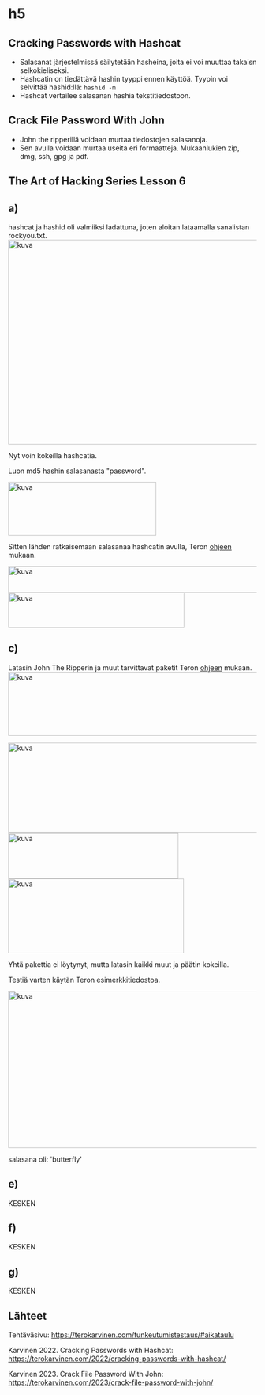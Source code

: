 # h5
## Cracking Passwords with Hashcat
- Salasanat järjestelmissä säilytetään hasheina, joita ei voi muuttaa takaisn selkokieliseksi.
- Hashcatin on tiedättävä hashin tyyppi ennen käyttöä. Tyypin voi selvittää hashid:llä: `hashid -m`
- Hashcat vertailee salasanan hashia tekstitiedostoon.
## Crack File Password With John
- John the ripperillä voidaan murtaa tiedostojen salasanoja.
- Sen avulla voidaan murtaa useita eri formaatteja. Mukaanlukien zip, dmg, ssh, gpg ja pdf.
## The Art of Hacking Series Lesson 6

## a)
hashcat ja hashid oli valmiiksi ladattuna, joten aloitan lataamalla sanalistan rockyou.txt.
<img width="646" height="414" alt="kuva" src="https://github.com/user-attachments/assets/c3c79046-4281-42a7-ad12-12213c423c4d" />

Nyt voin kokeilla hashcatia. 

Luon md5 hashin salasanasta "password".

<img width="300" height="108" alt="kuva" src="https://github.com/user-attachments/assets/45154fe8-1795-47ff-b997-b7eec8c66c9d" />

Sitten lähden ratkaisemaan salasanaa hashcatin avulla, Teron [ohjeen](https://terokarvinen.com/2022/cracking-passwords-with-hashcat/?fromSearch=hashcat) mukaan.

<img width="613" height="54" alt="kuva" src="https://github.com/user-attachments/assets/89c292a8-d353-4e0b-90b5-3e46b03f6e0d" />

<img width="357" height="71" alt="kuva" src="https://github.com/user-attachments/assets/fb0b115b-8f53-4ef1-a88c-01737f8d8de1" />

## c)
Latasin John The Ripperin ja muut tarvittavat paketit Teron [ohjeen](https://terokarvinen.com/2023/crack-file-password-with-john/) mukaan. 
<img width="623" height="129" alt="kuva" src="https://github.com/user-attachments/assets/d02b41ae-9af8-47a6-b09f-9c04adf90a5c" />

<img width="621" height="183" alt="kuva" src="https://github.com/user-attachments/assets/f90a3b5f-0c7f-449e-a817-2cf580fa28a6" />

<img width="345" height="92" alt="kuva" src="https://github.com/user-attachments/assets/c92f4904-b932-4779-b5e4-20b6b9b26361" />

<img width="356" height="151" alt="kuva" src="https://github.com/user-attachments/assets/2dbd654d-579f-4193-b11e-04c48a3eac2f" />


Yhtä pakettia ei löytynyt, mutta latasin kaikki muut ja päätin kokeilla.

Testiä varten käytän Teron esimerkkitiedostoa.

<img width="627" height="318" alt="kuva" src="https://github.com/user-attachments/assets/0819f66a-e460-44ec-909f-f39edd05f37e" />

salasana oli: 'butterfly'
## e)
KESKEN
## f)
KESKEN
## g)
KESKEN
## Lähteet
Tehtäväsivu: https://terokarvinen.com/tunkeutumistestaus/#aikataulu 

Karvinen 2022. Cracking Passwords with Hashcat: https://terokarvinen.com/2022/cracking-passwords-with-hashcat/

Karvinen 2023. Crack File Password With John: https://terokarvinen.com/2023/crack-file-password-with-john/
